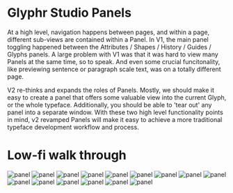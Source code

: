 # Glyphr Studio Panels
At a high level, navigation happens between pages, and within a page, different sub-views are contained within a Panel.  In V1, the main panel toggling happened between the Attributes / Shapes / History / Guides / Glyphs panels.  A large problem with V1 was that it was hard to view many Panels at the same time, so to speak.  And even some crucial funcitonality, like previewing sentence or paragraph scale text, was on a totally different page.

V2 re-thinks and expands the roles of Panels.  Mostly, we should make it easy to create a panel that offers some valuable view into the current Glyph, or the whole typeface.  Additionally, you should be able to 'tear out' any panel into a separate window.  With these two high level functionality points in mind, v2 revamped Panels will make it easy to achieve a more traditional typeface development workflow and process.


# Low-fi walk through
![panel](panels/Slide1.PNG)
![panel](panels/Slide2.PNG)
![panel](panels/Slide3.PNG)
![panel](panels/Slide4.PNG)
![panel](panels/Slide5.PNG)
![panel](panels/Slide6.PNG)
![panel](panels/Slide7.PNG)
![panel](panels/Slide8.PNG)
![panel](panels/Slide9.PNG)
![panel](panels/Slide10.PNG)
![panel](panels/Slide11.PNG)
![panel](panels/Slide12.PNG)
![panel](panels/Slide13.PNG)
![panel](panels/Slide14.PNG)
![panel](panels/Slide15.PNG)